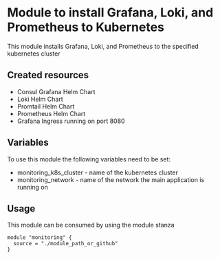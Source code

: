 # Module to install Grafana, Loki, and Prometheus to Kubernetes

This module installs Grafana, Loki, and Prometheus to the specified
kubernetes cluster


## Created resources
* Consul Grafana Helm Chart
* Loki Helm Chart
* Promtail Helm Chart
* Prometheus Helm Chart
* Grafana Ingress running on port 8080

## Variables

To use this module the following variables need to be set:

* monitoring_k8s_cluster - name of the kubernetes cluster
* monitoring_network - name of the network the main application is running on

## Usage

This module can be consumed by using the module stanza

```
module "monitoring" {
  source = "./module_path_or_github"
}
```
